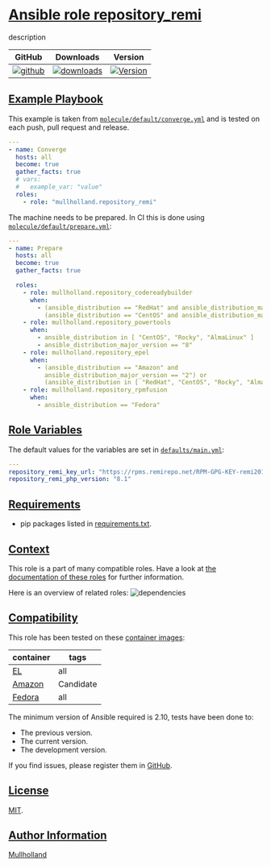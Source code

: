 # [Ansible role repository_remi](#repository_remi)

description

|GitHub|Downloads|Version|
|------|---------|-------|
|[![github](https://github.com/mullholland/ansible-role-repository_remi/actions/workflows/molecule.yml/badge.svg)](https://github.com/mullholland/ansible-role-repository_remi/actions/workflows/molecule.yml)|[![downloads](https://img.shields.io/ansible/role/d/)](https://galaxy.ansible.com/mullholland/repository_remi)|[![Version](https://img.shields.io/github/release/mullholland/ansible-role-repository_remi.svg)](https://github.com/mullholland/ansible-role-repository_remi/releases/)|
## [Example Playbook](#example-playbook)

This example is taken from [`molecule/default/converge.yml`](https://github.com/mullholland/ansible-role-repository_remi/blob/master/molecule/default/converge.yml) and is tested on each push, pull request and release.

```yaml
---
- name: Converge
  hosts: all
  become: true
  gather_facts: true
  # vars:
  #   example_var: "value"
  roles:
    - role: "mullholland.repository_remi"
```

The machine needs to be prepared. In CI this is done using [`molecule/default/prepare.yml`](https://github.com/mullholland/ansible-role-repository_remi/blob/master/molecule/default/prepare.yml):

```yaml
---
- name: Prepare
  hosts: all
  become: true
  gather_facts: true

  roles:
    - role: mullholland.repository_codereadybuilder
      when:
        - (ansible_distribution == "RedHat" and ansible_distribution_major_version == "8") or
          (ansible_distribution == "CentOS" and ansible_distribution_major_version == "9")
    - role: mullholland.repository_powertools
      when:
        - ansible_distribution in [ "CentOS", "Rocky", "AlmaLinux" ]
        - ansible_distribution_major_version == "8"
    - role: mullholland.repository_epel
      when:
        - (ansible_distribution == "Amazon" and
          ansible_distribution_major_version == "2") or
          (ansible_distribution in [ "RedHat", "CentOS", "Rocky", "AlmaLinux" ])
    - role: mullholland.repository_rpmfusion
      when:
        - ansible_distribution == "Fedora"
```



## [Role Variables](#role-variables)

The default values for the variables are set in [`defaults/main.yml`](https://github.com/mullholland/ansible-role-repository_remi/blob/master/defaults/main.yml):

```yaml
---
repository_remi_key_url: "https://rpms.remirepo.net/RPM-GPG-KEY-remi2018"
repository_remi_php_version: "8.1"
```

## [Requirements](#requirements)

- pip packages listed in [requirements.txt](https://github.com/mullholland/ansible-role-repository_remi/blob/master/requirements.txt).


## [Context](#context)

This role is a part of many compatible roles. Have a look at [the documentation of these roles](https://mullholland.net) for further information.

Here is an overview of related roles:
![dependencies](https://raw.githubusercontent.com/mullholland/ansible-role-repository_remi/png/requirements.png "Dependencies")

## [Compatibility](#compatibility)

This role has been tested on these [container images](https://hub.docker.com/u/mullholland):

|container|tags|
|---------|----|
|[EL](https://hub.docker.com/r/mullholland/enterpriselinux)|all|
|[Amazon](https://hub.docker.com/r/mullholland/amazonlinux)|Candidate|
|[Fedora](https://hub.docker.com/r/mullholland/fedora/)|all|

The minimum version of Ansible required is 2.10, tests have been done to:

- The previous version.
- The current version.
- The development version.

If you find issues, please register them in [GitHub](https://github.com/mullholland/ansible-role-repository_remi/issues).

## [License](#license)

[MIT](https://github.com/mullholland/ansible-role-repository_remi/blob/master/LICENSE).

## [Author Information](#author-information)

[Mullholland](https://mullholland.net)
